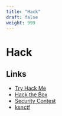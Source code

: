 ```yaml
---
title: "Hack"
draft: false
weight: 999
---
```


# Hack

## Links

- [Try Hack Me](https://tryhackme.com/)
- [Hack the Box](https://www.hackthebox.com/)
- [Security Contest](https://www.seccon.jp/)
- [ksnctf](https://ksnctf.sweetduet.info/)
